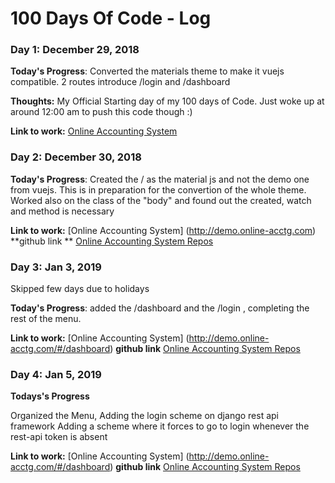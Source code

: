 # 100 Days Of Code - Log

### Day 1: December 29, 2018 

**Today's Progress**: Converted the materials theme to make it vuejs compatible. 2 routes introduce /login and /dashboard

**Thoughts:** My Official Starting day of my 100 days of Code. Just woke up at around 12:00 am to push this code though :)

**Link to work:** [Online Accounting System](http://demo.online-acctg.com)

### Day 2: December 30, 2018 

**Today's Progress**: Created the / as the material js and not the demo one from vuejs. This is in preparation for the convertion of the whole theme. Worked also on the class of the "body" and found out the created, watch and method is necessary


**Link to work:** [Online Accounting System] (http://demo.online-acctg.com)
**github link ** [Online Accounting System Repos](https://github.com/jojomaquiling/oas)

### Day 3: Jan 3, 2019

Skipped few days due to holidays

**Today's Progress**: added the /dashboard and the /login , completing the rest of the menu.

**Link to work:** [Online Accounting System] (http://demo.online-acctg.com/#/dashboard)
**github link** [Online Accounting System Repos](https://github.com/jojomaquiling/oas)

### Day 4: Jan 5, 2019

**Todays's Progress**

Organized the Menu,
Adding the login scheme on django rest api framework
Adding a scheme where it forces to go to login whenever the rest-api token is absent



**Link to work:** [Online Accounting System] (http://demo.online-acctg.com/#/dashboard)
**github link** [Online Accounting System Repos](https://github.com/jojomaquiling/oas)





